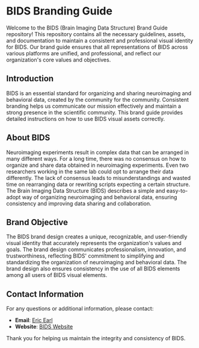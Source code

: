 # BIDS Branding Guide
Welcome to the BIDS (Brain Imaging Data Structure) Brand Guide repository! This repository contains all the necessary guidelines, assets, and documentation to maintain a consistent and professional visual identity for BIDS. Our brand guide ensures that all representations of BIDS across various platforms are unified, and professional, and reflect our organization's core values and objectives.

## Introduction
BIDS is an essential standard for organizing and sharing neuroimaging and behavioral data, created by the community for the community. Consistent branding helps us communicate our mission effectively and maintain a strong presence in the scientific community. This brand guide provides detailed instructions on how to use BIDS visual assets correctly.

## About BIDS
Neuroimaging experiments result in complex data that can be arranged in many different ways. For a long time, there was no consensus on how to organize and share data obtained in neuroimaging experiments. Even two researchers working in the same lab could opt to arrange their data differently. The lack of consensus leads to misunderstandings and wasted time on rearranging data or rewriting scripts expecting a certain structure. The Brain Imaging Data Structure (BIDS) describes a simple and easy-to-adopt way of organizing neuroimaging and behavioral data, ensuring consistency and improving data sharing and collaboration.

## Brand Objective
The BIDS brand design creates a unique, recognizable, and user-friendly visual identity that accurately represents the organization's values and goals. The brand design communicates professionalism, innovation, and trustworthiness, reflecting BIDS' commitment to simplifying and standardizing the organization of neuroimaging and behavioral data. The brand design also ensures consistency in the use of all BIDS elements among all users of BIDS visual elements.

## Contact Information
For any questions or additional information, please contact:

- **Email**: [Eric Earl](mailto:eric.earl@nih.gov)
- **Website**: [BIDS Website](https://bids-website.readthedocs.io)

Thank you for helping us maintain the integrity and consistency of BIDS.
